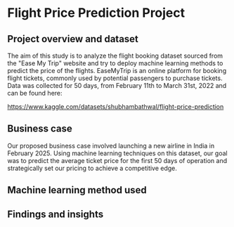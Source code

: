 # Flight Price Prediction Project

## Project overview and dataset
The aim of this study is to analyze the flight booking dataset sourced from the "Ease My Trip" website and try to deploy machine learning methods to predict the price of the flights. EaseMyTrip is an online platform for booking flight tickets, commonly used by potential passengers to purchase tickets. Data was collected for 50 days, from February 11th to March 31st, 2022 and can be found here:

https://www.kaggle.com/datasets/shubhambathwal/flight-price-prediction

## Business case
Our proposed business case involved launching a new airline in India in February 2025. Using machine learning techniques on this dataset, our goal was to predict the average ticket price for the first 50 days of operation and strategically set our pricing to achieve a competitive edge.

## Machine learning method used


## Findings and insights
